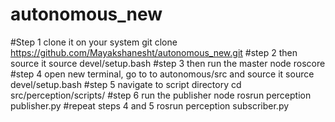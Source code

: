 # autonomous_new
#Step 1 clone it on your system
git clone https://github.com/Mayakshanesht/autonomous_new.git
#step 2 then source it
source devel/setup.bash
#step 3 then run the master node
roscore
#step 4 open new terminal, go to to autonomous/src and source it 
source devel/setup.bash
#step 5 navigate to script directory
cd src/perception/scripts/
#step 6 run the publisher node
rosrun perception publisher.py
#repeat steps 4 and 5
rosrun perception subscriber.py
